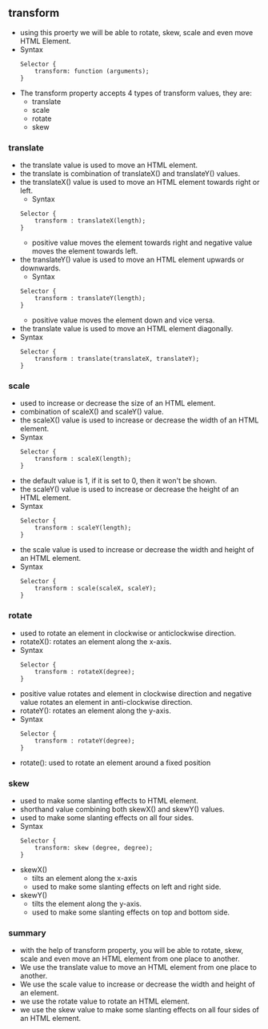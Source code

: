 ## transform
* using this proerty we will be able to rotate, skew, scale and even move HTML Element.
* Syntax
	```
	Selector {
		transform: function (arguments);
	}
	```
* The transform property accepts 4 types of transform values, they are:
	* translate
	* scale
	* rotate
	* skew


### translate
* the translate value is used to move an HTML element.
* the translate is combination of translateX() and translateY() values.
* the translateX() value is used to move an HTML element towards right or left.
	* Syntax
	```
	Selector {
		transform : translateX(length);
	}
	```
	* positive value moves the element towards right and negative value moves the element towards left.
* the translateY() value is used to move an HTML element upwards or downwards.
	* Syntax
	```
	Selector {
		transform : translateY(length);
	}
	```
	* positive value moves the element down and vice versa.
* the translate value is used to move an HTML element diagonally.
* Syntax
	```
	Selector {
		transform : translate(translateX, translateY);
	}
	```

### scale
* used to increase or decrease the size of an HTML element.
* combination of scaleX() and scaleY() value.
* the scaleX() value is used to increase or decrease the width of an HTML element.
* Syntax
	```
	Selector {
		transform : scaleX(length);
	}
	```
* the default value is 1, if it is set to 0, then it won't be shown.
* the scaleY() value is used to increase or decrease the height of an HTML element.
* Syntax
	```
	Selector {
		transform : scaleY(length);
	}
	```
* the scale value is used to increase or decrease the width and height of an HTML element.
* Syntax
	```
	Selector {
		transform : scale(scaleX, scaleY);
	}
	```

### rotate
* used to rotate an element in clockwise or anticlockwise direction.
* rotateX(): rotates an element along the x-axis.
* Syntax
	```
	Selector {
		transform : rotateX(degree);
	}
	```
* positive value rotates and element in clockwise direction and negative value rotates an element in anti-clockwise direction.
* rotateY(): rotates an element along the y-axis.
* Syntax
	```
	Selector {
		transform : rotateY(degree);
	}
	```
* rotate(): used to rotate an element around a fixed position

### skew
* used to make some slanting effects to HTML element.
* shorthand value combining both skewX() and skewY() values.
* used to make some slanting effects on all four sides.
* Syntax 
	```
	Selector {
		transform: skew (degree, degree);
	}
	```
* skewX()
	* tilts an element along the x-axis
	* used to make some slanting effects on left and right side.
* skewY()
	* tilts the element along the y-axis.
	* used to make some slanting effects on top and bottom side.


### summary
* with the help of transform property, you will be able to rotate, skew, scale and even move an HTML element from one place to another.
* We use the translate value to move an HTML element from one place to another.
* We use the scale value to increase or decrease the width and height of an element.
* we use the rotate value to rotate an HTML element.
* we use the skew value to make some slanting effects on all four sides of an HTML element.
